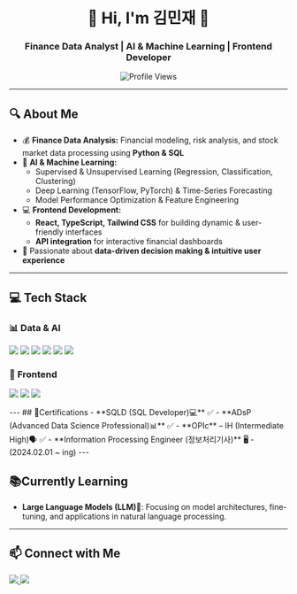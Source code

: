 <h1 align="center">🚀 Hi, I'm 김민재 👋</h1>
<h3 align="center">Finance Data Analyst | AI & Machine Learning | Frontend Developer</h3>

<p align="center">
  <img src="https://komarev.com/ghpvc/?username=your-github-username&label=Profile%20Views&color=0e75b6&style=flat" alt="Profile Views" />
</p>

---

## 🔍 About Me
- 💰 **Finance Data Analysis:** Financial modeling, risk analysis, and stock market data processing using **Python & SQL**  
- 🤖 **AI & Machine Learning:**  
  - Supervised & Unsupervised Learning (Regression, Classification, Clustering)  
  - Deep Learning (TensorFlow, PyTorch) & Time-Series Forecasting  
  - Model Performance Optimization & Feature Engineering  
- 💻 **Frontend Development:**  
  - **React, TypeScript, Tailwind CSS** for building dynamic & user-friendly interfaces  
  - **API integration** for interactive financial dashboards  
- 🎯 Passionate about **data-driven decision making & intuitive user experience**  

---

## 💻 Tech Stack
### 📊 **Data & AI**
<p align="left">
  <img src="https://img.shields.io/badge/Python-3776AB?style=flat-square&logo=python&logoColor=white" />
  <img src="https://img.shields.io/badge/SQL-4479A1?style=flat-square&logo=postgresql&logoColor=white" />
  <img src="https://img.shields.io/badge/Pandas-150458?style=flat-square&logo=pandas&logoColor=white" />
  <img src="https://img.shields.io/badge/ScikitLearn-F7931E?style=flat-square&logo=scikit-learn&logoColor=white" />
  <img src="https://img.shields.io/badge/TensorFlow-FF6F00?style=flat-square&logo=tensorflow&logoColor=white" />
  <img src="https://img.shields.io/badge/PyTorch-EE4C2C?style=flat-square&logo=pytorch&logoColor=white" />
</p>

### 🎨 **Frontend**
<p align="left">
  <img src="https://img.shields.io/badge/React-61DAFB?style=flat-square&logo=react&logoColor=black" />
  <img src="https://img.shields.io/badge/TypeScript-3178C6?style=flat-square&logo=typescript&logoColor=white" />
  <img src="https://img.shields.io/badge/TailwindCSS-06B6D4?style=flat-square&logo=tailwindcss&logoColor=white" />
</p>
---
## 🏅Certifications
- **SQLD (SQL Developer)💻** ✅
- **ADsP (Advanced Data Science Professional)📊** ✅
- **OPIc** – IH (Intermediate High)🗣️ ✅
- **Information Processing Engineer (정보처리기사)** 🖥️ - (2024.02.01 ~ ing)
---

## 📚Currently Learning
- **Large Language Models (LLM)🤖**: Focusing on model architectures, fine-tuning, and applications in natural language processing.


---

## 📫 Connect with Me
<p align="left">
  <a href="https://linkedin.com/in/민재-김-707232309/" target="blank">
    <img src="https://img.shields.io/badge/LinkedIn-0077B5?style=flat-square&logo=linkedin&logoColor=white" />
  </a>
  <a href="mailto:kgm12024028@gmail.com">
    <img src="https://img.shields.io/badge/Gmail-D14836?style=flat-square&logo=gmail&logoColor=white" />
  </a>
</p>
